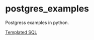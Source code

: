 # postgres_examples
 Postgress examples in python.

 [Templated SQL](https://towardsdatascience.com/a-simple-approach-to-templated-sql-queries-in-python-adc4f0dc511 "Templated SQL queries in python")
